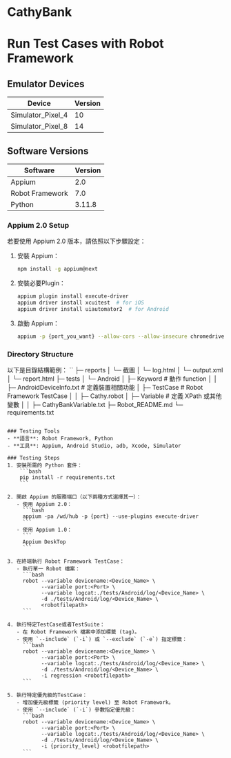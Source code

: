 # CathyBank

# Run Test Cases with Robot Framework

## Emulator Devices
| Device             | Version |
|--------------------|---------|
| Simulator_Pixel_4 | 10      |
| Simulator_Pixel_8 | 14      |

## Software Versions
| Software         | Version  |
|------------------|----------|
| Appium           | 2.0      |
| Robot Framework  | 7.0      |
| Python           | 3.11.8   |

### Appium 2.0 Setup
若要使用 Appium 2.0 版本，請依照以下步驟設定：

1. 安裝 Appium：
    ```bash
    npm install -g appium@next
    ```

2. 安裝必要Plugin：
    ```bash
    appium plugin install execute-driver
    appium driver install xcuitest  # for iOS
    appium driver install uiautomator2  # for Android
    ```

3. 啟動 Appium：
    ```bash
    appium -p {port_you_want} --allow-cors --allow-insecure chromedriver_autodownload --use-plugins execute-driver
    ```

### Directory Structure
以下是目錄結構範例：
``
├─ reports 
│   └─ 截圖
│   └─ log.html
│   └─ output.xml
│   └─ report.html
├─ tests
│   └─ Android
│       ├─ Keyword       # 動作 function
│       │   ├─ AndroidDeviceInfo.txt  # 定義裝置相關功能
│       ├─ TestCase      # Robot Framework TestCase
│       │   ├─ Cathy.robot
│       ├─ Variable      # 定義 XPath 或其他變數
│       │   ├─ CathyBankVariable.txt
├─ Robot_README.md
└─ requirements.txt
```

### Testing Tools
- **語言**: Robot Framework, Python
- **工具**: Appium, Android Studio, adb, Xcode, Simulator

### Testing Steps
1. 安裝所需的 Python 套件：
    ```bash
    pip install -r requirements.txt
    ```

2. 開啟 Appium 的服務端口（以下兩種方式選擇其一）：
   - 使用 Appium 2.0：
     ```bash
     appium -pa /wd/hub -p {port} --use-plugins execute-driver
     ```
   - 使用 Appium 1.0：
     ```
     Appium DeskTop
     ```

3. 在終端執行 Robot Framework TestCase：
   - 執行單一 Robot 檔案：
     ```bash
     robot --variable devicename:<Device_Name> \
           --variable port:<Port> \
           --variable logcat:./tests/Android/log/<Device_Name> \
           -d ./tests/Android/log/<Device_Name> \
           <robotfilepath>
     ```

4. 執行特定TestCase或者TestSuite：
   - 在 Robot Framework 檔案中添加標籤 (tag)。
   - 使用 `--include` (`-i`) 或 `--exclude` (`-e`) 指定標籤：
     ```bash
     robot --variable devicename:<Device_Name> \
           --variable port:<Port> \
           --variable logcat:./tests/Android/log/<Device_Name> \
           -d ./tests/Android/log/<Device_Name> \
           -i regression <robotfilepath>
     ```

5. 執行特定優先級的TestCase：
   - 增加優先級標籤 (priority level) 至 Robot Framework。
   - 使用 `--include` (`-i`) 參數指定優先級：
     ```bash
     robot --variable devicename:<Device_Name> \
           --variable port:<Port> \
           --variable logcat:./tests/Android/log/<Device_Name> \
           -d ./tests/Android/log/<Device_Name> \
           -i {priority_level} <robotfilepath>
     ```
